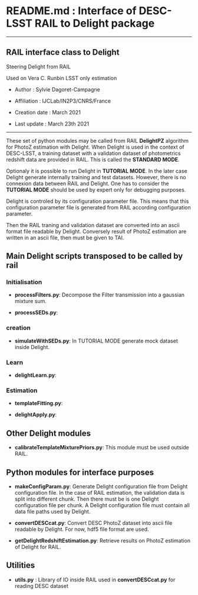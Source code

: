 # README.md : Interface of DESC-LSST RAIL to Delight package 

---------------------------------------------------------------------------------------

## RAIL interface class to Delight

Steering Delight from RAIL


Used on Vera C. Runbin LSST only estimation

- Author        : Sylvie Dagoret-Campagne

- Affiliation   : IJCLab/IN2P3/CNRS/France

- Creation date : March 2021

- Last update   : March 23th 2021

----------------------------------------------------------------------------------------



These set of python modules may be called from RAIL **DelightPZ** algorithm for PhotoZ estimation with Delight.
When Delight is used in the context of DESC-LSST, a training dataset with a validation dataset of photometrics redshift data are provided in RAIL.
This is called the **STANDARD MODE**.

Optionaly it is possible to run Delight in **TUTORIAL MODE**. In the later case Delight generate internally training and test datasets. However, there is no connexion data between RAIL and Delight.
One has to consider the **TUTORIAL MODE** should be used by expert only for debugging purposes.

Delight is controled by its configuration parameter file. This means that this configuration parameter file is generated from RAIL according configuration parameter.

Then the RAIL traning and validation dataset are converted into an ascii format file readable by Delight. Conversely result of PhotoZ estimation are written in an ascii file, then must be given to TAI. 

## Main Delight scripts transposed to be called by rail

### Initialisation

- **processFilters.py**: Decompose the Filter transmission into a gaussian mixture sum.

- **processSEDs.py**:

### creation

- **simulateWithSEDs.py**: In TUTORIAL MODE generate mock dataset inside Delight.

### Learn

- **delightLearn.py**:	

### Estimation	
							
- **templateFitting.py**:

- **delightApply.py**:							

## Other Delight modules

- **calibrateTemplateMixturePriors.py**: This module must be used outside RAIL.


## Python modules for interface purposes


- **makeConfigParam.py**: Generate Delight configuration file from Delight configuration file. In the case of RAIL estimation, the validation data is split into different chunk. Then there must be is one Delight configuration file per chunk. A Delight configuration file must contain all data file paths used by Delight.

- **convertDESCcat.py**: Convert DESC PhotoZ dataset into ascii file readable by Delight. For now, hdf5 file format are used.

- **getDelightRedshiftEstimation.py**: Retrieve results on PhotoZ estimation of Delight for RAIL. 

 



## Utilities

- **utils.py** : Library of IO inside RAIL used in **convertDESCcat.py** for reading DESC dataset


